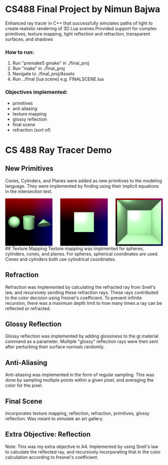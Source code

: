 # CS488 Final Project by Nimun Bajwa

Enhanced ray tracer in C++ that successfully simulates paths of light to create realistic rendering of 3D Lua scenes
Provided support for complex primitives, texture mapping, light reflection and refraction, transparent surfaces, and
shadows

### How to run:

1. Run "premake5 gmake" in ./final_proj
2. Run "make" in ./final_proj
3. Navigate to ./final_proj/Assets
4. Run ../final [lua scene]
    e.g. FINALSCENE.lua

### Objectives implemented:
- primitives
- anti aliasing
- texture mapping
- glossy reflection
- final scene
- refraction (sort of)

# CS 488 Ray Tracer Demo

## New Primitives
Cones, Cylinders, and Planes were added as new primitives to the modeling language. They were implemented by finding using their implicit equations in the intersection test.
<div style="display: flex; justify-content: space-between;">
    <img src="https://raw.githubusercontent.com/NimunB/Ray-Tracer/main/demoPics/Primitives/primitives.png" alt="primitives" width="30%">
    <img src="https://raw.githubusercontent.com/NimunB/Ray-Tracer/main/demoPics/Primitives/sheet.png" alt="sheet" width="30%">
    <img src="https://raw.githubusercontent.com/NimunB/Ray-Tracer/main/demoPics/Primitives/floor.png" alt="floor" width="30%">
</div>
## Texture Mapping
Texture mapping was implmented for spheres, cylinders, cones, and planes. For spheres, spherical coordinates are used. Cones and cylinders both use cylindrical coordinates.

## Refraction
Refraction was implemented by calculating the refracted ray from Snell's law, and recursively sending these refraction rays. These rays contributed to the color decision using fresnel's coefficient. To prevent infinite recursion, there was a maximum depth limit to how many times a ray can be reflected or refracted.

## Glossy Reflection
Glossy reflection was implemented by adding glossiness to the gr.material command as a parameter. Multiple "glossy" reflection rays were then sent after perturbing their surface normals randomly.

## Anti-Aliasing
Anti-aliasing was implemented in the form of regular sampling. This was done by sampling multiple points within a given pixel, and averaging the color for the pixel.

## Final Scene
Incorporates texture mapping, reflection, refraction, primitives, glossy reflection. Was meant to simulate an art gallery.

## Extra Objective: Reflection
Note: This was my extra objective in A4.
Implemented by using Snell's law to calculate the reflected ray, and recursively incorporating that in the color calculation according to fresnel's coefficient.
